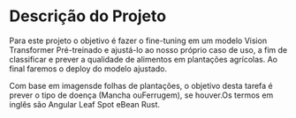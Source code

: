# Descrição do Projeto
Para este projeto o objetivo é fazer o fine-tuning em um modelo Vision Transformer Pré-treinado  e  ajustá-lo  ao  nosso  próprio  caso  de  uso, a  fim  de  classificar  e  prever  a  qualidade  de alimentos em plantações agrícolas. Ao final faremos o deploy do modelo ajustado.

Com base em imagensde folhas de plantações, o objetivo desta tarefa é prever o tipo de doença  (Mancha ouFerrugem),  se  houver.Os  termos  em  inglês  são Angular  Leaf  Spot eBean Rust.
